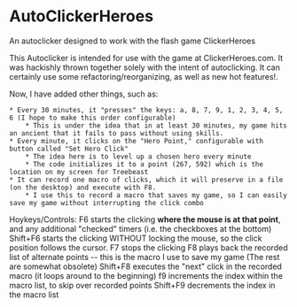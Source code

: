 AutoClickerHeroes
=================

An autoclicker designed to work with the flash game ClickerHeroes

This Autoclicker is intended for use with the game at ClickerHeroes.com. 
It was hackishly thrown together solely with the intent of autoclicking. 
It can certainly use some refactoring/reorganizing, as well as new hot features!.

Now, I have added other things, such as:

	* Every 30 minutes, it "presses" the keys: a, 8, 7, 9, 1, 2, 3, 4, 5, 6 (I hope to make this order configurable)
		* This is under the idea that in at least 30 minutes, my game hits an ancient that it fails to pass without using skills.
	* Every minute, it clicks on the "Hero Point," configurable with button called "Set Hero Click"
		* The idea here is to level up a chosen hero every minute
		* The code initializes it to a point (267, 592) which is the location on my screen for Treebeast
	* It can record one macro of clicks, which it will preserve in a file (on the desktop) and execute with F8.
		* I use this to record a macro that saves my game, so I can easily save my game without interrupting the click combo
	
Hoykeys/Controls:
	F6 starts the clicking **where the mouse is at that point**, and any additional "checked" timers (i.e. the checkboxes at the bottom)
	Shift+F6 starts the clicking WITHOUT locking the mouse, so the click position follows the cursor.
	F7 stops the clicking
	F8 plays back the recorded list of alternate points -- this is the macro I use to save my game
	(The rest are somewhat obsolete)
	Shift+F8 executes the "next" click in the recorded macro (it loops around to the beginning)
	f9 increments the index within the macro list, to skip over recorded points
	Shift+F9 decrements the index in the macro list